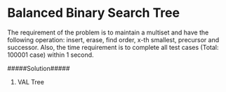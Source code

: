 #  Balanced Binary Search Tree
The requirement of the problem is to maintain a multiset and have the following operation: insert, erase, find order, x-th smallest, precursor and successor. Also, the time requirement is to complete all test cases (Total: 100001 case) within 1 second.

#####Solution#####
1. VAL Tree